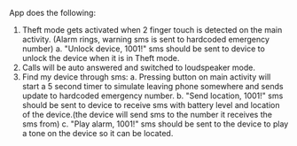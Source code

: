 App does the following:

1. Theft mode gets activated when 2 finger touch is detected on the main activity. (Alarm rings, warning sms is sent to hardcoded emergency number)
   a. "Unlock device, 1001!" sms should be sent to device to unlock the device when it is in Theft mode.
2. Calls will be auto answered and switched to loudspeaker mode.
3. Find my device through sms:
   a. Pressing button on main activity will start a 5 second timer to simulate leaving phone somewhere and sends update to hardcoded emergency number.
   b. "Send location, 1001!" sms should be sent to device to receive sms with battery level and location of the device.(the device will send sms to the number it receives the sms from)
   c. "Play alarm, 1001!" sms should be sent to the device to play a tone on the device so it can be located.
